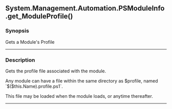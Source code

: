System.Management.Automation.PSModuleInfo.get_ModuleProfile()
-------------------------------------------------------------




### Synopsis
Gets a Module's Profile



---


### Description

Gets the profile file associated with the module.

Any module can have a file within the same directory as $profile, named `$($this.Name).profile.ps1`.

This file may be loaded when the module loads, or anytime thereafter.



---
